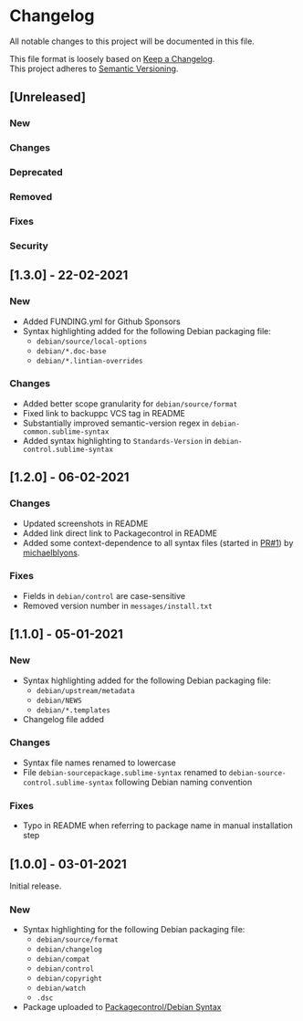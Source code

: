 # Changelog

All notable changes to this project will be documented in this file.

This file format is loosely based on [Keep a Changelog](https://keepachangelog.com/en/1.0.0/).\
This project adheres to [Semantic Versioning](https://semver.org/spec/v2.0.0.html).

## [Unreleased]

### New
### Changes
### Deprecated
### Removed
### Fixes
### Security

## [1.3.0] - 22-02-2021

### New
- Added FUNDING.yml for Github Sponsors
- Syntax highlighting added for the following Debian packaging file:
     - `debian/source/local-options`
     - `debian/*.doc-base`
     - `debian/*.lintian-overrides`

### Changes
- Added better scope granularity for `debian/source/format`
- Fixed link to backuppc VCS tag in README
- Substantially improved semantic-version regex in `debian-common.sublime-syntax`
- Added syntax highlighting to `Standards-Version` in `debian-control.sublime-syntax`

## [1.2.0] - 06-02-2021

### Changes
- Updated screenshots in README
- Added link direct link to Packagecontrol in README
- Added some context-dependence to all syntax files (started in
[PR#1](https://github.com/barnumbirr/sublime-debian/pull/1)) by [michaelblyons](https://github.com/michaelblyons).

### Fixes
- Fields in `debian/control` are case-sensitive
- Removed version number in `messages/install.txt`

## [1.1.0] - 05-01-2021

### New
- Syntax highlighting added for the following Debian packaging file:
     - `debian/upstream/metadata`
     - `debian/NEWS`
     - `debian/*.templates`
- Changelog file added

### Changes
- Syntax file names renamed to lowercase
- File `debian-sourcepackage.sublime-syntax` renamed to `debian-source-control.sublime-syntax` following Debian naming convention

### Fixes
- Typo in README when referring to package name in manual installation step

## [1.0.0] - 03-01-2021

Initial release.

### New
- Syntax highlighting for the following Debian packaging file:
    -   `debian/source/format`
    -   `debian/changelog`
    -   `debian/compat`
    -   `debian/control`
    -   `debian/copyright`
    -   `debian/watch`
    -   `.dsc`
- Package uploaded to [Packagecontrol/Debian Syntax](https://packagecontrol.io/packages/Debian%20Syntax)
